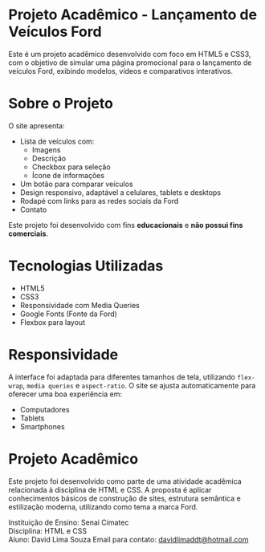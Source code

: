 # Projeto Acadêmico - Lançamento de Veículos Ford

Este é um projeto acadêmico desenvolvido com foco em HTML5 e CSS3, com o objetivo de simular uma página promocional para o lançamento de veículos Ford, exibindo modelos, vídeos e comparativos interativos.

# Sobre o Projeto

O site apresenta:

- Lista de veículos com:
  - Imagens
  - Descrição
  - Checkbox para seleção
  - Ícone de informações
- Um botão para comparar veículos
- Design responsivo, adaptável a celulares, tablets e desktops
- Rodapé com links para as redes sociais da Ford
- Contato 

Este projeto foi desenvolvido com fins **educacionais** e **não possui fins comerciais**.

# Tecnologias Utilizadas

- HTML5
- CSS3
- Responsividade com Media Queries
- Google Fonts (Fonte da Ford)
- Flexbox para layout

# Responsividade

A interface foi adaptada para diferentes tamanhos de tela, utilizando `flex-wrap`, `media queries` e `aspect-ratio`. O site se ajusta automaticamente para oferecer uma boa experiência em:

- Computadores
- Tablets
- Smartphones

# Projeto Acadêmico

Este projeto foi desenvolvido como parte de uma atividade acadêmica relacionada à disciplina de HTML e CSS. A proposta é aplicar conhecimentos básicos de construção de sites, estrutura semântica e estilização moderna, utilizando como tema a marca Ford.

Instituição de Ensino: Senai Cimatec   
Disciplina: HTML e CSS    
Aluno: David Lima Souza
Email para contato: davidlimaddt@hotmail.com
